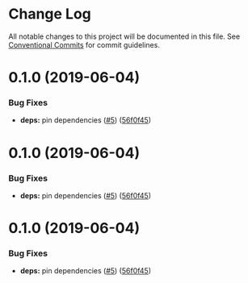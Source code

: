 # Change Log

All notable changes to this project will be documented in this file.
See [Conventional Commits](https://conventionalcommits.org) for commit guidelines.

# 0.1.0 (2019-06-04)


### Bug Fixes

* **deps:** pin dependencies ([#5](https://github.com/farism/love2dtest/issues/5)) ([56f0f45](https://github.com/farism/love2dtest/commit/56f0f45))





# 0.1.0 (2019-06-04)


### Bug Fixes

* **deps:** pin dependencies ([#5](https://github.com/farism/love2dtest/issues/5)) ([56f0f45](https://github.com/farism/love2dtest/commit/56f0f45))





# 0.1.0 (2019-06-04)


### Bug Fixes

* **deps:** pin dependencies ([#5](https://github.com/farism/love2dtest/issues/5)) ([56f0f45](https://github.com/farism/love2dtest/commit/56f0f45))
